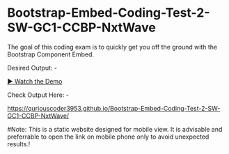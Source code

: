 # Bootstrap-Embed-Coding-Test-2-SW-GC1-CCBP-NxtWave

The goal of this coding exam is to quickly get you off the ground with the Bootstrap Component Embed.


Desired Output: -

[▶️ Watch the Demo](https://github.com/quriousCoder3953/Bootstrap-Embed-Coding-Test-2-SW-GC1-CCBP-NxtWave/blob/main/media/bootstrap-embed-ct-2-sw-gc1.mp4)


Check Output Here: -

https://quriouscoder3953.github.io/Bootstrap-Embed-Coding-Test-2-SW-GC1-CCBP-NxtWave/


#Note: This is a static website designed for mobile view. It is advisable and preferrable to open the link on mobile phone only to avoid unexpected results.!
